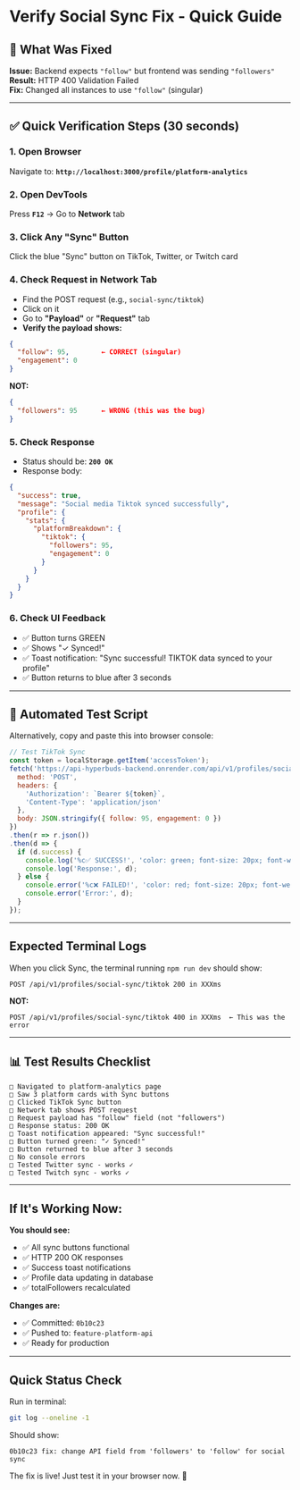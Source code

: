 # Verify Social Sync Fix - Quick Guide

## 🎯 What Was Fixed

**Issue:** Backend expects `"follow"` but frontend was sending `"followers"`  
**Result:** HTTP 400 Validation Failed  
**Fix:** Changed all instances to use `"follow"` (singular)

---

## ✅ Quick Verification Steps (30 seconds)

### 1. Open Browser
Navigate to: **`http://localhost:3000/profile/platform-analytics`**

### 2. Open DevTools
Press **`F12`** → Go to **Network** tab

### 3. Click Any "Sync" Button
Click the blue "Sync" button on TikTok, Twitter, or Twitch card

### 4. Check Request in Network Tab
- Find the POST request (e.g., `social-sync/tiktok`)
- Click on it
- Go to **"Payload"** or **"Request"** tab
- **Verify the payload shows:**

```json
{
  "follow": 95,        ← CORRECT (singular)
  "engagement": 0
}
```

**NOT:**
```json
{
  "followers": 95      ← WRONG (this was the bug)
}
```

### 5. Check Response
- Status should be: **`200 OK`**
- Response body:
```json
{
  "success": true,
  "message": "Social media Tiktok synced successfully",
  "profile": {
    "stats": {
      "platformBreakdown": {
        "tiktok": {
          "followers": 95,
          "engagement": 0
        }
      }
    }
  }
}
```

### 6. Check UI Feedback
- ✅ Button turns GREEN
- ✅ Shows "✓ Synced!"
- ✅ Toast notification: "Sync successful! TIKTOK data synced to your profile"
- ✅ Button returns to blue after 3 seconds

---

## 🚀 Automated Test Script

Alternatively, copy and paste this into browser console:

```javascript
// Test TikTok Sync
const token = localStorage.getItem('accessToken');
fetch('https://api-hyperbuds-backend.onrender.com/api/v1/profiles/social-sync/tiktok', {
  method: 'POST',
  headers: {
    'Authorization': `Bearer ${token}`,
    'Content-Type': 'application/json'
  },
  body: JSON.stringify({ follow: 95, engagement: 0 })
})
.then(r => r.json())
.then(d => {
  if (d.success) {
    console.log('%c✅ SUCCESS!', 'color: green; font-size: 20px; font-weight: bold');
    console.log('Response:', d);
  } else {
    console.error('%c❌ FAILED!', 'color: red; font-size: 20px; font-weight: bold');
    console.error('Error:', d);
  }
});
```

---

## Expected Terminal Logs

When you click Sync, the terminal running `npm run dev` should show:

```
POST /api/v1/profiles/social-sync/tiktok 200 in XXXms
```

**NOT:**
```
POST /api/v1/profiles/social-sync/tiktok 400 in XXXms  ← This was the error
```

---

## 📊 Test Results Checklist

```
□ Navigated to platform-analytics page
□ Saw 3 platform cards with Sync buttons
□ Clicked TikTok Sync button
□ Network tab shows POST request
□ Request payload has "follow" field (not "followers")
□ Response status: 200 OK
□ Toast notification appeared: "Sync successful!"
□ Button turned green: "✓ Synced!"
□ Button returned to blue after 3 seconds
□ No console errors
□ Tested Twitter sync - works ✓
□ Tested Twitch sync - works ✓
```

---

## If It's Working Now:

**You should see:**
- ✅ All sync buttons functional
- ✅ HTTP 200 OK responses
- ✅ Success toast notifications
- ✅ Profile data updating in database
- ✅ totalFollowers recalculated

**Changes are:**
- ✅ Committed: `0b10c23`
- ✅ Pushed to: `feature-platform-api`
- ✅ Ready for production

---

## Quick Status Check

Run in terminal:
```bash
git log --oneline -1
```

Should show:
```
0b10c23 fix: change API field from 'followers' to 'follow' for social sync
```

The fix is live! Just test it in your browser now. 🎉

